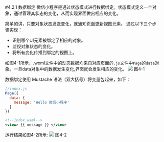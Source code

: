 #4.2.1 数据绑定
微信小程序是通过状态模式进行数据绑定。状态模式定义一个对象，通过管理其状态的变化，从而实现界面做出相应的变化。

简单的讲，只要对象状态发送变化，就通知页面更新视图元素。 通过以下三个步骤实现：
* 识别哪个UI元素被绑定了相应的对象。
* 监视对象状态的变化。
* 将所有变化传播到绑定的视图上。


如图4-1所示，.wxml文件中的动态数据均来自对应页面的`.js`文件中`Page`的`data`对象。一旦data对象中的数据发生变化,界面就会发生相应的变化。
![](/assets/图4-1.png) 图4-1

数据绑定使用 Mustache 语法（双大括号）将变量包起来，如下：
```js
//index.js
Page({
  data: {
    message: 'Hello 微信小程序'
  }
})
```
```xml
<!--index.wxml-->
<view> {{ message }} </view>
```
运行结果如图4-2所示:
![](/assets/图4-2.png) 图4-2
